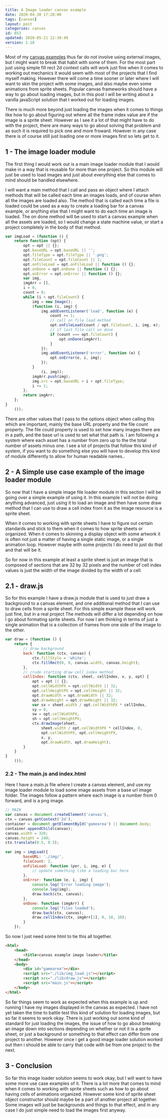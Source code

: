 ```yaml
---
title: A Image loader canvas example
date: 2020-04-30 17:28:00
tags: [canvas]
layout: post
categories: canvas
id: 653
updated: 2020-05-21 12:38:49
version: 1.18
---
```


Most of my [canvas examples](/2020/03/23/canvas-example/) thus far do not involve using external images, but I might want to break that habit with some of them. For the most part just using simple fill rect 2d context calls will work just fine when it comes to working out mechanics it would seem with most of the projects that I find myself making. However there will come a time sooner or later where I will want to skin the project with some images, and also maybe even some animations from sprite sheets. Popular canvas frameworks should have a way to go about loading images, but in this post I will be writing about a vanilla javaScript solution that I worked out for loading images.

There is much more beyond just loading the images when it comes to things like how to go about figuring out where all the frame index value are if the image is a sprite sheet. However as I see it a lot of that might have to do with the project, there are many ways to go about solving that problem and as such it is required to pick one and more froward. However in any case there is of course still just loading one or more images first so lets get to it.

<!-- more -->

## 1 - The image loader module

The first thing I would work out is a main image loader module that I would make in a way that is reusable for more than one project. So this module will just be used to load images and just about everything else that comes to mind should be handled elsewhere.

I will want a main method that I call and pass an object where I attach methods that will be called each time an images loads, and of course when all the images are loaded also. The method that is called each time a file is loaded could be used as a way to create a loading bar for a canvas example, or anything else that I might want to do each time an image is loaded. The on done method will be used to start a canvas example when all the assets are loaded, so I would change a state machine value, or start a project completely in the body of that method.

```js
var imgLoad = (function () {
    return function (opt) {
        opt = opt || {};
        opt.baseURL = opt.baseURL || '';
        opt.fileType = opt.fileType || '.png';
        opt.fileCount = opt.fileCount || 1;
        opt.onFileLoad = opt.onFileLoad || function () {};
        opt.onDone = opt.onDone || function () {};
        opt.onError = opt.onError || function () {};
        var img,
        imgArr = [],
        i = 0,
        count = 0;
        while (i < opt.fileCount) {
            img = new Image();
            (function (i, img) {
                img.addEventListener('load', function (e) {
                    count += 1;
                    // call on file load method
                    opt.onFileLoad(count / opt.fileCount, i, img, e);
                    // if last file call on done
                    if (count === opt.fileCount) {
                        opt.onDone(imgArr);
                    }
                });
                img.addEventListener('error', function (e) {
                    opt.onError(e, i, img);
                });
            }
                (i, img));
            imgArr.push(img);
            img.src = opt.baseURL + i + opt.fileType;
            i += 1;
        };
        return imgArr;
    };
}
    ());
```

There are other values that I pass to the options object when calling this which are important, mainly the base URL property and the file count property. The file could property is used to set how many images there are in a path, and the base url is used to set what that path is. I am following a system where each asset has a number from zero up to the the total number of assets minus one. I see a lot of projects that follow this kind of system, if you want to do something else you will have to develop this kind of module differently to allow for human readable names..

## 2 - A Simple use case example of the image loader module

So now that I have a simple image file loader module in this section I will be going over a simple example of using it. In this example I will not be doing anything advanced, just using it to load an image and then have some draw method that I can use to draw a cell index from it as the image resource is a sprite sheet.

When it comes to working with sprite sheets I have to figure out certain standards and stick to them when it comes to how sprite sheets or organized. When it comes to skinning a display object with some artwork it is often not just a matter of having a single static image, or a single animation loop. However maybe with some projects I do need to just do that and that will be it. 

So for now in this example at least a sprite sheet is just an image that is composed of sections that are 32 by 32 pixels and the number of cell index values is just the width of the image divided by the width of a cell.

## 2.1 - draw.js

So for this example I have a draw.js module that is used to just draw a background to a canvas element, and one additional method that I can use to draw cells from a sprite sheet. For this simple example these will work just fine, but in a real project The methods will differ a lot depending on how I go about formating sprite sheets. For now I am thinking in terms of just a single animation that is a collection of frames from one side of the image to the other.

```js
var draw = (function () {
    return {
        // draw background
        back: function (ctx, canvas) {
            ctx.fillStyle = 'white';
            ctx.fillRect(0, 0, canvas.width, canvas.height);
        },
        // crude starting draw cell index method
        cellIndex: function (ctx, sheet, cellIndex, x, y, opt) {
            opt = opt || {};
            opt.cellWidthPX = opt.cellWidth || 32;
            opt.cellHeightPX = opt.cellHeight || 32;
            opt.drawWidth = opt.drawWidth || 32;
            opt.drawHeight = opt.drawHeight || 32;
            var sx = sheet.width / opt.cellWidthPX * cellIndex,
            sy = 0,
            sw = opt.cellWidthPX,
            sh = opt.cellHeightPX;
            ctx.drawImage(sheet,
                sheet.width / opt.cellWidthPX * cellIndex, 0,
                opt.cellWidthPX, opt.cellHeightPX,
                x, y,
                opt.drawWidth, opt.drawHeight);
        }
    }
}
    ());
```

### 2.2 - The main.js and index.html

Here I have a main.js file where I create a canvas element, and use my image loader module to load some image assets from a base url image folder. The images follow a pattern where each image is a number from 0 forward, and is a png image.

```js
// MAIN
var canvas = document.createElement('canvas'),
ctx = canvas.getContext('2d'),
container = document.getElementById('gamearea') || document.body;
container.appendChild(canvas);
canvas.width = 320;
canvas.height = 240;
ctx.translate(0.5, 0.5);
 
var img = imgLoad({
        baseURL: './img/',
        fileCount: 2,
        onFileLoad: function (per, i, img, e) {
            // update something like a loading bar here
        },
        onError: function (e, i, img) {
            console.log('Error loading image');
            console.log(img);
            draw.back(ctx, canvas);
        },
        onDone: function (imgArr) {
            console.log('files loaded');
            draw.back(ctx, canvas);
            draw.cellIndex(ctx, imgArr[1], 0, 10, 10);
        }
    });
```

So now I just need some html to tie this all together.

```html
<html>
    <head>
        <title>canvas example image loader</title>
    </head>
    <body>
        <div id="gamearea"></div>
        <script src="./lib/img_load.js"></script>
        <script src="./lib/draw.js"></script>
        <script src="main.js"></script>
    </body>
</html>
```

So far things seem to work as expected when this example is up and running I have my images displayed in the canvas as expected. I have not yet taken the time to battle test this kind of solution for loading images, but so far it seems to work okay. There is just working out some kind of standard for just loading the images, the issue of how to go about breaking an image down into sections depending on whether or not it is a sprite sheet, or just a background or something to that effect can differ from one project to another. However once i get a good image loader solution worked out then i should be able to carry that code with be from one project to the next.


## 3 - Conclusion

So far this image loader solution seems to work okay, but I will want to have some more use case examples of it. There is a lot more that comes to mind when it comes to working with sprite sheets such as how to go about having cells of animations organized. However some kind of sprite sheet object constructor should maybe be a part of another project all together. Some images will just be backgrounds and things to that effect, and in any case I do just simple need to load the images first anyway.
